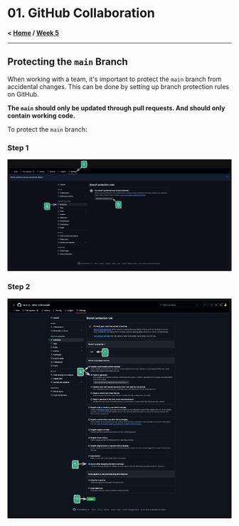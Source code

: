 # 01. GitHub Collaboration

**< [Home](../../README.md) / [Week 5](../README.md)**

---

## Protecting the `main` Branch

When working with a team, it's important to protect the `main` branch from accidental changes. This can be done by setting up branch protection rules on GitHub.

**The `main` should only be updated through pull requests. And should only contain working code.**

To protect the `main` branch:

### Step 1

![Protecting the main branch 1](../../assets/protect-branch-1.png)

### Step 2

![Protecting the main branch 2](../../assets/protect-branch-2.png)
